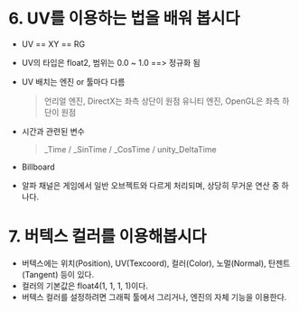 # 6. UV를 이용하는 법을 배워 봅시다
- UV == XY == RG
- UV의 타입은 float2, 범위는 0.0 ~ 1.0 ==> 정규화 됨
- UV 배치는 엔진 or 툴마다 다름
    > 언리얼 엔진, DirectX는 좌측 상단이 원점
    > 유니티 엔진, OpenGL은 좌측 하단이 원점
- 시간과 관련된 변수
    > _Time / _SinTime / _CosTime / unity_DeltaTime

- Billboard

- 알파 채널은 게임에서 일반 오브젝트와 다르게 처리되며, 상당히 무거운 연산 중 하나다.

# 7. 버텍스 컬러를 이용해봅시다
- 버텍스에는 위치(Position), UV(Texcoord), 컬러(Color), 노멀(Normal), 탄젠트(Tangent) 등이 있다.
- 컬러의 기본값은 float4(1, 1, 1, 1)이다.
- 버텍스 컬러를 설정하려면 그래픽 툴에서 그리거나, 엔진의 자체 기능을 이용한다.

